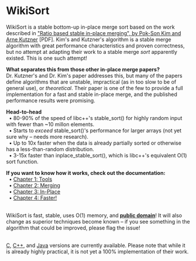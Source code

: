 WikiSort
======

WikiSort is a stable bottom-up in-place merge sort based on the work described in <a href="http://ak.hanyang.ac.kr/papers/tamc2008.pdf">"Ratio based stable in-place merging", by Pok-Son Kim and Arne Kutzner</a> [PDF]. Kim's and Kutzner's algorithm is a stable merge algorithm with great performance characteristics and proven correctness, but no attempt at adapting their work to a stable merge <i>sort</i> apparently existed. This is one such attempt!

<b>What separates this from those other in-place merge papers?</b><br/>
Dr. Kutzner's and Dr. Kim's paper addresses this, but many of the papers define algorithms that are unstable, impractical (as in too slow to be of general use), or <i>theoretical</i>. Their paper is one of the few to provide a full implementation for a fast and stable in-place merge, and the published performance results were promising.

<b>Head-to-head</b><br/>
&nbsp;&nbsp;• 80-90% of the speed of libc++'s stable_sort() for highly random input with fewer than ~10 millon elements.<br/>
&nbsp;&nbsp;• Starts to <i>exceed</i> stable_sort()'s performance for larger arrays (not yet sure why – needs more research).<br/>
&nbsp;&nbsp;• Up to 10x faster when the data is already partially sorted or otherwise has a less-than-random distribution.<br/>
&nbsp;&nbsp;• 3-15x faster than inplace_stable_sort(), which is libc++'s equivalent O(1) sort function.

<b>If you want to know how it works, check out the documentation:</b><br/>
&nbsp;&nbsp;• <a href="https://github.com/BonzaiThePenguin/WikiSort/blob/master/Chapter%201:%20Tools.md">Chapter 1: Tools</a><br/>
&nbsp;&nbsp;• <a href="https://github.com/BonzaiThePenguin/WikiSort/blob/master/Chapter%202:%20Merging.md">Chapter 2: Merging</a><br/>
&nbsp;&nbsp;• <a href="https://github.com/BonzaiThePenguin/WikiSort/blob/master/Chapter%203:%20In-Place.md">Chapter 3: In-Place</a><br/>
&nbsp;&nbsp;• <a href="https://github.com/BonzaiThePenguin/WikiSort/blob/master/Chapter%204:%20Faster!.md">Chapter 4: Faster!</a><br/><br/>

WikiSort is fast, stable, uses O(1) memory, and <b><a href="https://github.com/BonzaiThePenguin/WikiSort/blob/master/LICENSE">public domain</a></b>! It will also change as superior techniques become known – if you see something in the algorithm that could be improved, please flag the issue!<br/><br/>

<a href="https://github.com/BonzaiThePenguin/WikiSort/blob/master/WikiSort.c">C</a>, <a href="https://github.com/BonzaiThePenguin/WikiSort/blob/master/WikiSort.cpp">C++</a>, and <a href="https://github.com/BonzaiThePenguin/WikiSort/blob/master/WikiSort.java">Java</a> versions are currently available. Please note that while it is already highly practical, it is not yet a 100% implementation of their work.
